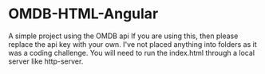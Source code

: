 # OMDB-HTML-Angular
A simple project using the OMDB api
If you are using this, then please replace the api key with your own. 
I've not placed anything into folders as it was a coding challenge. 
You will need to run the index.html through a local server like http-server.
